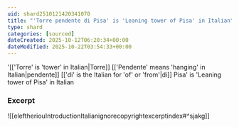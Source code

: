 ```yaml
---
uid: shard2510121420341070
title: "'Torre pendente di Pisa' is 'Leaning tower of Pisa' in Italian"
type: shard
categories: [sourced]
dateCreated: 2025-10-12T06:20:34+00:00
dateModified: 2025-10-22T03:54:33+00:00
---
```

'[['Torre' is 'tower' in Italian|Torre]] [['Pendente' means 'hanging' in Italian|pendente]] [['di' is the Italian for 'of' or 'from'|di]] Pisa' is 'Leaning tower of Pisa' in Italian
### Excerpt
![[eleftheriouIntroductionItalianignorecopyrightexcerptindex#^sjakg]]